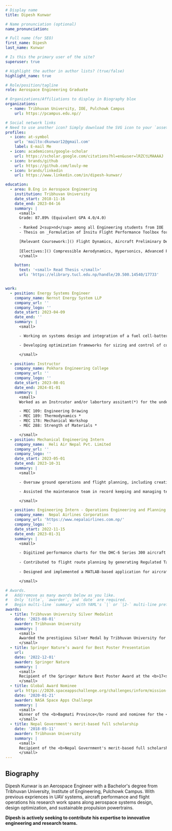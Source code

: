 ```yaml
---
# Display name
title: Dipesh Kunwar

# Name pronunciation (optional)
name_pronunciation:

# Full name (for SEO)
first_name: Dipesh
last_name: Kunwar

# Is this the primary user of the site?
superuser: true

# Highlight the author in author lists? (true/false)
highlight_name: true

# Role/position/tagline
role: Aerospace Engineering Graduate

# Organizations/Affiliations to display in Biography blox
organizations:
  - name: Tribhuvan University, IOE, Pulchowk Campus
    url: https://pcampus.edu.np//

# Social network links
# Need to use another icon? Simply download the SVG icon to your `assets/media/icons/` folder.
profiles:
  - icon: at-symbol
    url: 'mailto:dkunwar12@gmail.com'
    label: E-mail Me
  - icon: academicons/google-scholar
    url: https://scholar.google.com/citations?hl=en&user=lRZCtLMAAAAJ
  - icon: brands/github
    url: https://github.com/louly-me
  - icon: brands/linkedin
    url: https://www.linkedin.com/in/dipesh-kunwar/

education:
  - area: B.Eng in Aerospace Engineering
    institution: Tribhuvan University
    date_start: 2018-11-16
    date_end: 2023-04-16
    summary: |
      <small>
      Grade: 87.89% (Equivalent GPA 4.0/4.0)
      
      - Ranked 2<sup>nd</sup> among all Engineering students from IOE
      - Thesis on _Formulation of Insitu Flight Performance Toolbox for Decision Support System_. Supervised by [Dr. Sudip Bhattrai](https://mech.pcampus.edu.np/our-people/sudip-bhattrai/). 

      [Relevant Coursework:]() Flight Dynamics, Aircraft Preliminary Design, UAV Synthesis, Aerodynamics, Computational Fluid Dynamics, Aircraft Propulsion
      
      [Electives:]() Compressible Aerodynamics, Hypersonics, Advanced Propulsion System
      </small>

    button:
      text: '<small> Read Thesis </small>'
      url: 'https://elibrary.tucl.edu.np/handle/20.500.14540/17733'


work:
  - position: Energy Systems Engineer
    company_name: Nernst Energy System LLP
    company_url: ''
    company_logo: ''
    date_start: 2023-04-09
    date_end: ''
    summary: |
      <small>

      - Working on systems design and integration of a fuel cell-battery hybrid propulsion system for maritime and aviation applications.

      - Developing optimization frameworks for sizing and control of conceptual integrated fuel cell-battery powertrains in regional commercial airliners.

      </small>

  - position: Instructor
    company_name: Pokhara Engineering College
    company_url: ''
    company_logo: ''
    date_start: 2023-08-01
    date_end: 2024-01-01
    summary: |
      <small>
      Worked as an Instrcutor and/or labortory assitant(*) for the undergraduate mechanical engineering courses listed below. Classes assisted:

      - MEC 109: Engineering Drawing
      - MEC 189: Thermodynamics *
      - MEC 178: Mechanical Workshop
      - MEC 288: Strength of Materials *

      </small>
  - position: Mechanical Engineering Intern
    company_name:  Heli Air Nepal Pvt. Limited
    company_url: ''
    company_logo: ''
    date_start: 2023-05-01
    date_end: 2023-10-31
    summary: |
      <small>

      - Oversaw ground operations and flight planning, including creating weight and balance charts and route layouts for gyrocopter missions.

      - Assisted the maintenance team in record keeping and managing technical logs for daily and routine maintenance.

      </small>

  - position: Engineering Intern - Operations Engineering and Planning Division
    company_name:  Nepal Airlines Corporation
    company_url: 'https://www.nepalairlines.com.np/'
    company_logo: ''
    date_start: 2022-11-15
    date_end: 2023-01-31
    summary: |
      <small>

      - Digitized performance charts for the DHC-6 Series 300 aircraft operated by Nepal Airlines Corporation, utilizing advanced analytical techniques.
      
      - Contributed to flight route planning by generating Regulated Takeoff Weight (RTOW) and aircraft weight and balance data.
      
      - Designed and implemented a MATLAB-based application for aircraft performance calculations tailored to the DHC-6 Series 300.

      </small>

# Awards.
#   Add/remove as many awards below as you like.
#   Only `title`, `awarder`, and `date` are required.
#   Begin multi-line `summary` with YAML's `|` or `|2-` multi-line prefix and indent 2 spaces below.
awards:
  - title: Tribhuvan University Silver Medalist
    date: '2023-08-01'
    awarder: Tribhuvan University
    summary: |
      <small>
      Awarded the prestigious Silver Medal by Tribhuvan University for securing 2<sup>nd</sup> position among all 2023 engineering graduates, ranking 2<sup>nd</sup> out of 48 in Aerospace Engineering and 2<sup>nd</sup> out of approximately 3,500 engineering graduates across all disciplines.
      </small>
  - title: Springer Nature’s award for Best Poster Presentation
    url: 
    date: '2022-12-01'
    awarder: Springer Nature
    summary: |
      <small> 
      Recipient of the Springer Nature Best Poster Award at the <b>17<sup>th</sup> International Conference on Vibration Engineering and Technology of Machinery (VETOMAC 2022)</b> for the presentation titled <em>"Study on Effects of Spring and Damping Elements on UAV Landing Gear System"</em>. 
      </small>
  - title: Global Award Nominee
    url: https://2020.spaceappschallenge.org/challenges/inform/mission-planet-earth-digital-history/teams/team-tyro/project
    date: '2020-01-21'
    awarder: NASA Space Apps Challange
    summary: |
      <small>
      Winner of the <b>Bagmati Province</b> round and nominee for the <b>Global Award</b> in the <b>NASA International Space Apps Challenge 2020</b>, recognizing exceptional innovation and problem-solving in one of the largest global hackathons dedicated to space science and technology.
      </small>
  - title: Nepal Government's merit-based full scholarship
    date: '2018-05-11'
    awarder: Tribhuvan University
    summary: |
      <small>
      Recipient of the <b>Nepal Government's merit-based full scholarship</b> for a Bachelor of Engineering in Aerospace Engineering, awarded for achieving a <b>national rank of 73rd</b> and ranking <b>3rd among Aerospace Engineering majors</b>. 
      </small>
---
```


## Biography
Dipesh Kunwar is an Aerospace Engineer with a Bachelor's degree from Tribhuvan University, Institute of Engineering, Pulchowk Campus. With previous expriences in UAV systems, aircraft performance and flight operations his research work spans along aerospace systems design, design optimization, and sustainable propulsion powertrains.

<b>Dipesh is actively seeking to contribute his expertise to innovative engineering and research teams.</b>
